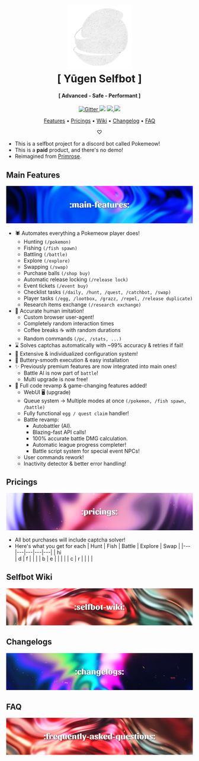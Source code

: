 <h1 align="center">
  <a href="https://github.com/fuwu99/yugen"><img src="https://github.com/fuwu99/yugen/blob/main/assets/logo.png" alt="Yugen Selfbot" width="175"></a>
  <br>
  [ Yūgen Selfbot ]
  <br>
</h1>

<h4 align="center">[ Advanced - Safe - Performant ]</h4>

<p align="center">
  <a href="https://badge.fury.io/js/electron-markdownify">
    <img src="https://badge.fury.io/js/electron-markdownify.svg"
         alt="Gitter">
  </a>
  <a href="https://gitter.im/amitmerchant1990/electron-markdownify"><img src="https://badges.gitter.im/amitmerchant1990/electron-markdownify.svg"></a>
  <a href="https://saythanks.io/to/bullredeyes@gmail.com">
      <img src="https://img.shields.io/badge/SayThanks.io-%E2%98%BC-1EAEDB.svg">
  </a>
  <a href="https://www.paypal.me/AmitMerchant">
    <img src="https://img.shields.io/badge/$-donate-ff69b4.svg?maxAge=2592000&amp;style=flat">
  </a>
</p>

<p align="center">
  <a href="#main-features">Features</a> •
  <a href="#pricings">Pricings</a> •
  <a href="#selfbot-wiki">Wiki</a> •
  <a href="#changelogs">Changelog</a> •
  <a href="#faq">FAQ</a>
</p>

<p align="center">♡<br></p>

* This is a selfbot project for a discord bot called Pokemeow!
* This is a **paid** product, and there's no demo!
* Reimagined from [Primrose](https://github.com/fuwu99/primrose-pokemeow).

## Main Features
![banner-main](https://github.com/fuwu99/yugen/blob/main/assets/main-features.png)
* 🕷️ Automates everything a Pokemeow player does!
  - Hunting `(/pokemon)`
  - Fishing `(/fish spawn)`
  - Battling `(/battle)`
  - Explore `(/explore)`
  - Swapping `(/swap)`
  - Purchase balls `(/shop buy)`
  - Automatic release locking `(/release lock)`
  - Event tickets `(/event buy)`
  - Checklist tasks `(/daily, /hunt, /quest, /catchbot, /swap)`
  - Player tasks `(/egg, /lootbox, /grazz, /repel, /release duplicate)`
  - Research items exchange `(/research exchange)`
* 🥋 Accurate human imitation!
  - Custom browser user-agent!
  - Completely random interaction times
  - Coffee breaks ☕ with random durations
  - Random commands `(/pc, /stats, ...)`
* ⌛ Solves captchas automatically with ~99% accuracy & retries if fail!
* 🔧 Extensive & individualized configuration system!
* 🧈 Buttery-smooth execution & easy installation
* ✨ Previously premium features are now integrated into main ones!
  - Battle AI is now part of `battle`!
  - Multi upgrade is now free!
* 📡 Full code revamp & game-changing features added!
  - WebUI 🖥️ (upgrade) 
  - Queue system -> Multiple modes at once `(/pokemon, /fish spawn, /battle)`
  - Fully functional `egg / quest claim` handler!
  - Battle revamp:
    * Autobattler (AI).
    * Blazing-fast API calls!
    * 100% accurate battle DMG calculation.
    * Automatic league progress completer!
    * Battle script system for special event NPCs!
  - User commands rework!
  - Inactivity detector & better error handling!

## Pricings
![banner-price](https://github.com/fuwu99/yugen/blob/main/assets/pricings.png)
* All bot purchases will include captcha solver!
* Here's what you get for each 
| Hunt | Fish | Battle | Explore | Swap |
|---|---|---|---|---|
| hi<br> |  d |  f |   |   |
| b |  e |   |   |   |
| c |  r |   |   |   |

## Selfbot Wiki
![banner-wiki](https://github.com/fuwu99/yugen/blob/main/assets/selfbot-wiki.png)

## Changelogs
![banner-clgs](https://github.com/fuwu99/yugen/blob/main/assets/changelogs.png)

## FAQ
![banner-faqs](https://github.com/fuwu99/yugen/blob/main/assets/faqs.png)
